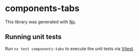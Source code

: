 # components-tabs

This library was generated with [Nx](https://nx.dev).

## Running unit tests

Run `nx test components-tabs` to execute the unit tests via [Vitest](https://vitest.dev/).
